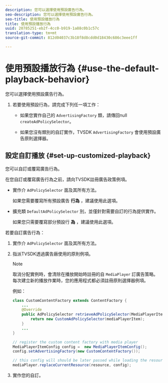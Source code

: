 ```yaml
---
description: 您可以選擇使用預設廣告行為。
seo-description: 您可以選擇使用預設廣告行為。
seo-title: 使用預設播放行為
title: 使用預設播放行為
uuid: 20785251-eb2f-4cc0-b919-1a88c0b1c57c
translation-type: tm+mt
source-git-commit: 812d04037c3b18f8d8cdd0d18430c686c3eee1ff

---
```



# 使用預設播放行為 {#use-the-default-playback-behavior}

您可以選擇使用預設廣告行為。

1. 若要使用預設行為，請完成下列任一項工作：

   * 如果您實作自己的 `AdvertisingFactory` 類，請傳回null `createAdPolicySelector`。

   * 如果您沒有類別的自訂實作，TVSDK `AdvertisingFactory` 會使用預設廣告原則選擇器。

## 設定自訂播放 {#set-up-customized-playback}

您可以自訂或覆寫廣告行為。

在您自訂或覆寫廣告行為之前，請向TVSDK註冊廣告政策例項。

* 實作介 `AdPolicySelector` 面及其所有方法。

   如果您需要覆寫所有預設廣告 **行為** ，建議使用此選項。

* 擴充類 `DefaultAdPolicySelector` 別，並僅針對需要自訂的行為提供實作。

   如果您只需要覆寫部分預設行 **為** ，建議使用此選項。

若要自訂廣告行為：

1. 實作介 `AdPolicySelector` 面及其所有方法。
1. 指派TVSDK透過廣告廠使用的原則例項。

   >[!NOTE]
   >
   >取消分配實例時，會清除在播放開始時註冊的自 `MediaPlayer` 訂廣告策略。 每次建立新的播放作業時，您的應用程式都必須註冊原則選擇器例項。

   例如：

   ```java
   class CustomContentFactory extends ContentFactory { 
       ... 
       @Override 
       public AdPolicySelector retrieveAdPolicySelector(MediaPlayerItem mediaPlayerItem) { 
           return new CustomAdPolicySelector(mediaPlayerItem); 
       } 
       ... 
   } 
   
   // register the custom content factory with media player 
   MediaPlayerItemConfig config =  new MediaPlayerItemConfig(); 
   config.setAdvertisingFactory(new CustomContentFactory()); 
   
   // this config will should be later passed while loading the resource 
   mediaPlayer.replaceCurrentResource(resource, config);
   ```

1. 實作您的自訂。